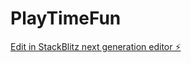 # PlayTimeFun

[Edit in StackBlitz next generation editor ⚡️](https://stackblitz.com/~/github.com/DGTheDon/PlayTimeFun)
